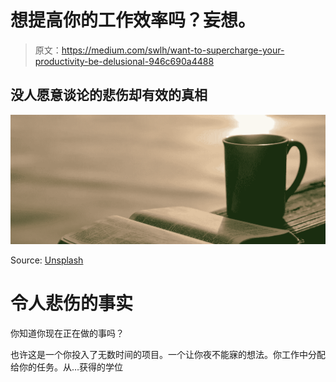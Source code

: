 # 想提高你的工作效率吗？妄想。

> 原文：<https://medium.com/swlh/want-to-supercharge-your-productivity-be-delusional-946c690a4488>

## 没人愿意谈论的悲伤却有效的真相

![](img/1c9514e192f7771f76b73cf286e35f14.png)

Source: [Unsplash](https://unsplash.com/photos/4eWwSxaDhe4)

# 令人悲伤的事实

你知道你现在正在做的事吗？

也许这是一个你投入了无数时间的项目。一个让你夜不能寐的想法。你工作中分配给你的任务。从…获得的学位